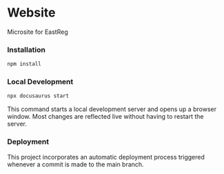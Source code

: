 # Website

Microsite for EastReg

### Installation

```bash
npm install
```

### Local Development

```bash
npx docusaurus start
```

This command starts a local development server and opens up a browser window. Most changes are reflected live without having to restart the server.

### Deployment

This project incorporates an automatic deployment process triggered whenever a commit is made to the main branch.
